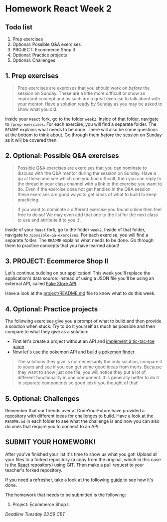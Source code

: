 # Homework React Week 2

## **Todo list**

1. Prep exercises
2. Optional: Possible Q&A exercises
3. PROJECT: Ecommerce Shop II
4. Optional: Practice projects
5. Optional: Challenges

## **1. Prep exercises**

> Prep exercises are exercises that you should work on _before_ the session on Sunday. These are a little more difficult or show an important concept and as such are a great exercise to talk about with your mentor. Have a solution ready by Sunday as you may be asked to show what you did.

Inside your `React` fork, go to the folder `week2`. Inside of that folder, navigate to `/prep-exercises`. For each exercise, you will find a separate folder. The `README` explains what needs to be done. There will also be some questions at the bottom to think about. Go through them _before_ the session on Sunday as it will be covered then.

## **2. Optional: Possible Q&A exercises**

> Possible Q&A exercises are exercises that you can nominate to discuss with the Q&A mentor during the session on Sunday. Have a go at these and see which one you find difficult, then you can reply to the thread in your class channel with a link to the exercise you want to do.
> Even if the exercise does not get handled in the Q&A session these exercises are good ways to get ideas of what to build to keep practicing.

> If you want to nominate a different exercise you found online then feel free to do so! We may even add that one to the list for the next class to use and attribute it to you ;).

Inside of your `React` fork, go to the folder `week2`. Inside of that folder, navigate to `/possible-qa-exercises`. For each exercise, you will find a separate folder. The `README` explains what needs to be done. Go through them to practice concepts that you have learned about!

## **3. PROJECT: Ecommerce Shop II**

Let's continue building on our application! This week you'll replace the application's data source: instead of using a JSON file you'll be using an external API, called [Fake Store API](https://fakestoreapi.com/).

Have a look at the [project/README.md](./project/README.md) file to know what to do this week.

## **4. Optional: Practice projects**

The following exercises give you a prompt of what to build and then provide a solution when stuck. Try to do it yourself as much as possible and then compare to what they give as a solution:

- First let's create a project without an API and [implement a tic-tac-toe game](https://epic-react-exercises.vercel.app/react/hooks/1)
- Now let's use the pokemon API and [build a pokemon finder](https://epic-react-exercises.vercel.app/react/hooks/3)

> The solutions they give is not necessarily the only solution, compare it to yours and see if you can get some good ideas from theirs. Because they want to show just one file, you will notice they put a lot of different functionality in one component. It is generally better to do it in separate components so good job if you thought of that!

## **5. Optional: Challenges**

Remember that our friends over at CodeYourFuture have provided a repository with different ideas for [challenges to build](https://github.com/CodeYourFuture/cyf-react-challenges). Have a look at the `README.md` in each folder to see what the challenge is and now you can also do ones that require you to connect to an API!

## **SUBMIT YOUR HOMEWORK!**

After you've finished your list it's time to show us what you got! Upload all your files to a forked repository (a copy from the original, which in this case is the [React](https://www.github.com/HackYourFuture/React) repository) using GIT. Then make a pull request to your teacher's forked repository.

If you need a refresher, take a look at the following [guide](../hand-in-homework-guide.md) to see how it's done.

The homework that needs to be submitted is the following:

1. Project: Ecommerce Shop II

_Deadline Tuesday 23.59 CET_
